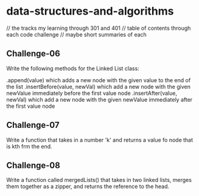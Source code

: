 # data-structures-and-algorithms

// the tracks my learning through 301 and 401
// table of contents through each code challenge
// maybe short summaries of each

## Challenge-06

Write the following methods for the Linked List class:

.append(value) which adds a new node with the given value to the end of the list
.insertBefore(value, newVal) which add a new node with the given newValue immediately before the first value node
.insertAfter(value, newVal) which add a new node with the given newValue immediately after the first value node

## Challenge-07

Write a function that takes in a number 'k' and returns a value fo node that is kth frm the end.

## Challenge-08

Write a function called mergedLists() that takes in two linked lists, merges them together as a zipper, and returns the reference to the head.